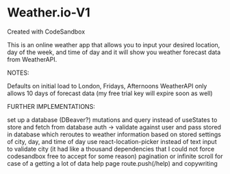 # Weather.io-V1
Created with CodeSandbox


This is an online weather app that allows you to input your desired location, day of the week, and time of day and it will show you weather forecast data from WeatherAPI.

NOTES:

Defaults on initial load to London, Fridays, Afternoons
WeatherAPI only allows 10 days of forecast data (my free trial key will expire soon as well)

FURTHER IMPLEMENTATIONS:

set up a database (DBeaver?)
mutations and query instead of useStates to store and fetch from database
auth -> validate against user and pass stored in database which reroutes to weather information based on stored settings of city, day, and time of day
use react-location-picker instead of text input to validate city (it had like a thousand dependencies that I could not force codesandbox free to accept for some reason)
pagination or infinite scroll for case of a getting a lot of data
help page route.push(/help) and copywriting 
